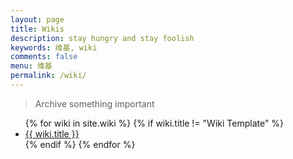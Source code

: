 ```yaml
---
layout: page
title: Wikis
description: stay hungry and stay foolish
keywords: 维基, wiki
comments: false
menu: 维基
permalink: /wiki/
---
```


> Archive something important

<ul class="listing">
{% for wiki in site.wiki %}
{% if wiki.title != "Wiki Template" %}
<li class="listing-item"><a href="{{ site.url }}{{ wiki.url }}">{{ wiki.title }}</a></li>
{% endif %}
{% endfor %}
</ul>
